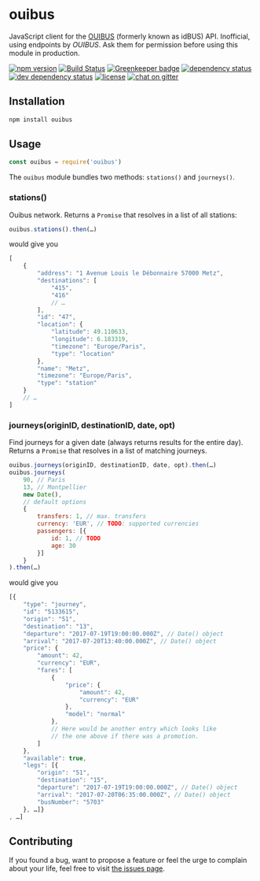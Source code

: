 # ouibus

JavaScript client for the [OUIBUS](http://www.ouibus.com/) (formerly known as idBUS) API. Inofficial, using endpoints by *OUIBUS*. Ask them for permission before using this module in production.

[![npm version](https://img.shields.io/npm/v/ouibus.svg)](https://www.npmjs.com/package/ouibus)
[![Build Status](https://travis-ci.org/juliuste/ouibus.svg?branch=master)](https://travis-ci.org/juliuste/ouibus)
[![Greenkeeper badge](https://badges.greenkeeper.io/juliuste/ouibus.svg)](https://greenkeeper.io/)
[![dependency status](https://img.shields.io/david/juliuste/ouibus.svg)](https://david-dm.org/juliuste/ouibus)
[![dev dependency status](https://img.shields.io/david/dev/juliuste/ouibus.svg)](https://david-dm.org/juliuste/ouibus#info=devDependencies)
[![license](https://img.shields.io/github/license/juliuste/ouibus.svg?style=flat)](license)
[![chat on gitter](https://badges.gitter.im/juliuste.svg)](https://gitter.im/juliuste)

## Installation

```sh
npm install ouibus
```

## Usage

```js
const ouibus = require('ouibus')
```

The `ouibus` module bundles two methods: `stations()` and `journeys()`.

### stations()

Ouibus network. Returns a `Promise` that resolves in a list of all stations:

```js
ouibus.stations().then(…)
```

would give you

```js
[
	{
		"address": "1 Avenue Louis le Débonnaire 57000 Metz",
		"destinations": [
			"415",
			"416"
			// …
		],
		"id": "47",
		"location": {
			"latitude": 49.110633,
			"longitude": 6.183319,
			"timezone": "Europe/Paris",
			"type": "location"
		},
		"name": "Metz",
		"timezone": "Europe/Paris",
		"type": "station"
	}
	// …
]
```

### journeys(originID, destinationID, date, opt)

Find journeys for a given date (always returns results for the entire day). Returns a `Promise` that resolves in a list of matching journeys.

```js
ouibus.journeys(originID, destinationID, date, opt).then(…)
ouibus.journeys(
	90, // Paris
	13, // Montpellier
	new Date(),
	// default options
	{
		transfers: 1, // max. transfers
		currency: 'EUR', // TODO: supported currencies
		passengers: [{
			id: 1, // TODO
			age: 30
		}]
	}
).then(…)
```

would give you

```js
[{
	"type": "journey",
	"id": "5133615",
	"origin": "51",
	"destination": "13",
	"departure": "2017-07-19T19:00:00.000Z", // Date() object
	"arrival": "2017-07-20T13:40:00.000Z", // Date() object
	"price": {
		"amount": 42,
		"currency": "EUR",
		"fares": [
			{
				"price": {
					"amount": 42,
					"currency": "EUR"
				},
				"model": "normal"
			},
			// Here would be another entry which looks like
			// the one above if there was a promotion.
		]
	},
	"available": true,
	"legs": [{
		"origin": "51",
		"destination": "15",
		"departure": "2017-07-19T19:00:00.000Z", // Date() object
		"arrival": "2017-07-20T06:35:00.000Z", // Date() object
		"busNumber": "5703"
	}, …]}
, …]
```

## Contributing

If you found a bug, want to propose a feature or feel the urge to complain about your life, feel free to visit [the issues page](https://github.com/juliuste/ouibus/issues).
